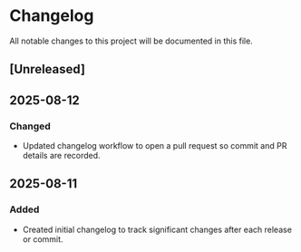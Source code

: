 # Changelog

All notable changes to this project will be documented in this file.

## [Unreleased]

## 2025-08-12
### Changed
- Updated changelog workflow to open a pull request so commit and PR details are recorded.

## 2025-08-11
### Added
- Created initial changelog to track significant changes after each release or commit.
